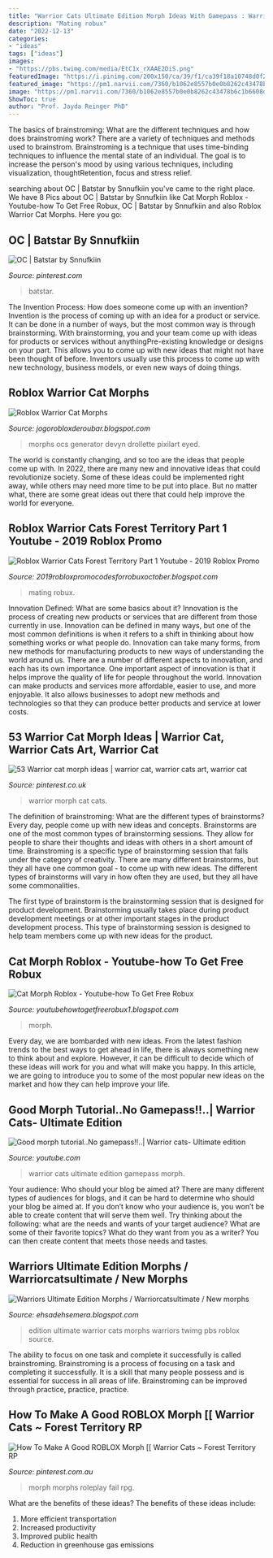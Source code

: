 ```yaml
---
title: "Warrior Cats Ultimate Edition Morph Ideas With Gamepass : Warrior Morph Cat Cats"
description: "Mating robux"
date: "2022-12-13"
categories:
- "ideas"
tags: ["ideas"]
images:
- "https://pbs.twimg.com/media/EtC1x_rXAAE2DiS.png"
featuredImage: "https://i.pinimg.com/200x150/ca/39/f1/ca39f18a10748d0f2eec8b8755712e02.jpg"
featured_image: "https://pm1.narvii.com/7360/b1062e8557b0e0b8262c43478b6c1b6608d385ddr1-400-260v2_00.jpg"
image: "https://pm1.narvii.com/7360/b1062e8557b0e0b8262c43478b6c1b6608d385ddr1-400-260v2_00.jpg"
ShowToc: true
author: "Prof. Jayda Reinger PhD"
---
```



The basics of brainstroming: What are the different techniques and how does brainstroming work?
There are a variety of techniques and methods used to brainstrom. Brainstroming is a technique that uses time-binding techniques to influence the mental state of an individual. The goal is to increase the person's mood by using various techniques, including visualization, thoughtRetention, focus and stress relief.

	

		
searching about OC | Batstar by Snnufkiin you've came to the right place. We have 8 Pics about OC | Batstar by Snnufkiin like Cat Morph Roblox - Youtube-how To Get Free Robux, OC | Batstar by Snnufkiin and also Roblox Warrior Cat Morphs. Here you go:
		
    
## OC | Batstar By Snnufkiin

<img loading=lazy src="https://i.pinimg.com/originals/5d/31/14/5d311430b3e7c95367ca88f1eec53a56.jpg" onerror="this.onerror=null;this.src='https://tse1.mm.bing.net/th?id=OIP.jKWc4kk5mnAyIQEX-eEIfAHaKd&amp;pid=15.1';" alt="OC | Batstar by Snnufkiin">

_Source: pinterest.com_

>batstar. 

	

The Invention Process: How does someone come up with an invention?
Invention is the process of coming up with an idea for a product or service. It can be done in a number of ways, but the most common way is through brainstorming. With brainstorming, you and your team come up with ideas for products or services without anythingPre-existing knowledge or designs on your part. This allows you to come up with new ideas that might not have been thought of before. Inventors usually use this process to come up with new technology, business models, or even new ways of doing things.

    
## Roblox Warrior Cat Morphs

<img loading=lazy src="https://pm1.narvii.com/7360/b1062e8557b0e0b8262c43478b6c1b6608d385ddr1-400-260v2_00.jpg" onerror="this.onerror=null;this.src='https://tse4.mm.bing.net/th?id=OIP.YaZz3q7fIcdi8aeAnAkvewAAAA&amp;pid=15.1';" alt="Roblox Warrior Cat Morphs">

_Source: jogorobloxderoubar.blogspot.com_

>morphs ocs generator devyn drollette pixilart eyed. 

	

The world is constantly changing, and so too are the ideas that people come up with. In 2022, there are many new and innovative ideas that could revolutionize society. Some of these ideas could be implemented right away, while others may need more time to be put into place. But no matter what, there are some great ideas out there that could help improve the world for everyone.

    
## Roblox Warrior Cats Forest Territory Part 1 Youtube - 2019 Roblox Promo

<img loading=lazy src="https://image.winudf.com/v2/image1/Y29tLmNhdC5mb3Jlc3Rfc2NyZWVuXzJfMTU2NzA5MTI4N18wODk/screen-2.jpg?fakeurl=1&amp;type=.jpg" onerror="this.onerror=null;this.src='https://tse4.mm.bing.net/th?id=OIP.7LVI4MWXsxhWxfQeIcB_6wHaEK&amp;pid=15.1';" alt="Roblox Warrior Cats Forest Territory Part 1 Youtube - 2019 Roblox Promo">

_Source: 2019robloxpromocodesforrobuxoctober.blogspot.com_

>mating robux. 

	

Innovation Defined: What are some basics about it?
Innovation is the process of creating new products or services that are different from those currently in use. Innovation can be defined in many ways, but one of the most common definitions is when it refers to a shift in thinking about how something works or what people do. Innovation can take many forms, from new methods for manufacturing products to new ways of understanding the world around us. There are a number of different aspects to innovation, and each has its own importance.
One important aspect of innovation is that it helps improve the quality of life for people throughout the world. Innovation can make products and services more affordable, easier to use, and more enjoyable. It also allows businesses to adopt new methods and technologies so that they can produce better products and service at lower costs.

    
## 53 Warrior Cat Morph Ideas | Warrior Cat, Warrior Cats Art, Warrior Cat

<img loading=lazy src="https://i.pinimg.com/200x150/ca/39/f1/ca39f18a10748d0f2eec8b8755712e02.jpg" onerror="this.onerror=null;this.src='https://tse4.mm.bing.net/th?id=OIP.UuBrmWf9OS53Umo7JMNTYgAAAA&amp;pid=15.1';" alt="53 Warrior cat morph ideas | warrior cat, warrior cats art, warrior cat">

_Source: pinterest.co.uk_

>warrior morph cat cats. 

	

The definition of brainstroming: What are the different types of brainstorms?
Every day, people come up with new ideas and concepts. Brainstorms are one of the most common types of brainstorming sessions. They allow for people to share their thoughts and ideas with others in a short amount of time. Brainstroming is a specific type of brainstorming session that falls under the category of creativity. 
There are many different brainstorms, but they all have one common goal - to come up with new ideas. The different types of brainstorms will vary in how often they are used, but they all have some commonalities. 

The first type of brainstorm is the brainstorming session that is designed for product development. Brainstorming usually takes place during product development meetings or at other important stages in the product development process. This type of brainstorming session is designed to help team members come up with new ideas for the product.

    
## Cat Morph Roblox - Youtube-how To Get Free Robux

<img loading=lazy src="https://i.ytimg.com/vi/qs2Euz7d-io/maxresdefault.jpg" onerror="this.onerror=null;this.src='https://tse1.mm.bing.net/th?id=OIP.gjL2T0ApXPvLrWuzZ0dSvwHaEK&amp;pid=15.1';" alt="Cat Morph Roblox - Youtube-how To Get Free Robux">

_Source: youtubehowtogetfreerobux1.blogspot.com_

>morph. 

	

Every day, we are bombarded with new ideas. From the latest fashion trends to the best ways to get ahead in life, there is always something new to think about and explore. However, it can be difficult to decide which of these ideas will work for you and what will make you happy. In this article, we are going to introduce you to some of the most popular new ideas on the market and how they can help improve your life.

    
## Good Morph Tutorial..No Gamepass!!..| Warrior Cats- Ultimate Edition

<img loading=lazy src="https://i.ytimg.com/vi/KzGwmBXvxrA/hqdefault.jpg" onerror="this.onerror=null;this.src='https://tse2.mm.bing.net/th?id=OIP.BhBI5Hjqjkn7PzF8Dy9eOQHaFj&amp;pid=15.1';" alt="Good morph tutorial..No gamepass!!..| Warrior cats- Ultimate edition">

_Source: youtube.com_

>warrior cats ultimate edition gamepass morph. 

	

Your audience: Who should your blog be aimed at?
There are many different types of audiences for blogs, and it can be hard to determine who should your blog be aimed at. If you don’t know who your audience is, you won’t be able to create content that will serve them well. Try thinking about the following: what are the needs and wants of your target audience? What are some of their favorite topics? What do they want from you as a writer? You can then create content that meets those needs and tastes.

    
## Warriors Ultimate Edition Morphs / Warriorcatsultimate / New Morphs

<img loading=lazy src="https://pbs.twimg.com/media/EtC1x_rXAAE2DiS.png" onerror="this.onerror=null;this.src='https://tse3.mm.bing.net/th?id=OIP.CA5hVBqvI56H_u_lq1HFIgHaHX&amp;pid=15.1';" alt="Warriors Ultimate Edition Morphs / Warriorcatsultimate / New morphs">

_Source: ehsadehsemera.blogspot.com_

>edition ultimate warrior cats morphs warriors twimg pbs roblox source. 

	

The ability to focus on one task and complete it successfully is called brainstroming. Brainstroming is a process of focusing on a task and completing it successfully. It is a skill that many people possess and is essential for success in all areas of life. Brainstroming can be improved through practice, practice, practice.

    
## How To Make A Good ROBLOX Morph [[ Warrior Cats ~ Forest Territory RP

<img loading=lazy src="https://i.pinimg.com/originals/8c/5d/06/8c5d068ddf501609947c5821de702cf5.jpg" onerror="this.onerror=null;this.src='https://tse4.mm.bing.net/th?id=OIP.5tuwxYeL3sTcnyVls18zRwHaEK&amp;pid=15.1';" alt="How To Make A Good ROBLOX Morph [[ Warrior Cats ~ Forest Territory RP">

_Source: pinterest.com.au_

>morph morphs roleplay fail rpg. 

	

What are the benefits of these ideas?
The benefits of these ideas include: 
1. More efficient transportation 
2. Increased productivity 
3. Improved public health 
4. Reduction in greenhouse gas emissions 


